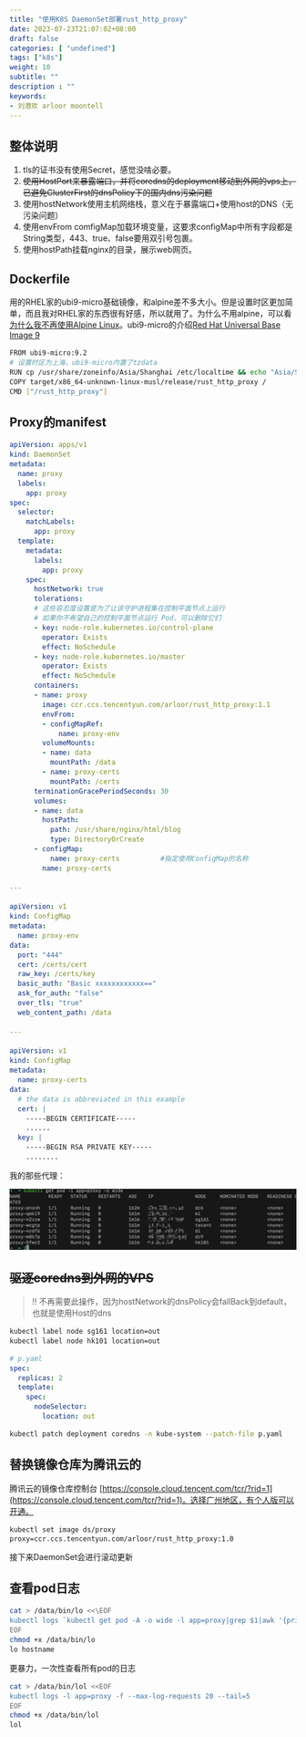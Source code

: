 ```yaml
---
title: "使用K8S DaemonSet部署rust_http_proxy"
date: 2023-07-23T21:07:02+08:00
draft: false
categories: [ "undefined"]
tags: ["k8s"]
weight: 10
subtitle: ""
description : ""
keywords:
- 刘港欢 arloor moontell
---
```


## 整体说明

1. tls的证书没有使用Secret，感觉没啥必要。
2. ~~使用HostPort来暴露端口，并将coredns的deployment移动到外网的vps上，已避免ClusterFirst的dnsPolicy下的国内dns污染问题~~
3. 使用hostNetwork使用主机网络栈，意义在于暴露端口+使用host的DNS（无污染问题）
4. 使用envFrom comfigMap加载环境变量，这要求configMap中所有字段都是String类型，443、true、false要用双引号包裹。
5. 使用hostPath挂载nginx的目录，展示web网页。

## Dockerfile

用的RHEL家的ubi9-micro基础镜像，和alpine差不多大小。但是设置时区更加简单，而且我对RHEL家的东西很有好感，所以就用了。为什么不用alpine，可以看[为什么我不再使用Alpine Linux](https://www.51cto.com/article/751174.html)。ubi9-micro的介绍[Red Hat Universal Base Image 9](https://catalog.redhat.com/software/containers/ubi9/ubi/615bcf606feffc5384e8452e?container-tabs=packages)

```bash
FROM ubi9-micro:9.2
# 设置时区为上海，ubi9-micro内置了tzdata 
RUN cp /usr/share/zoneinfo/Asia/Shanghai /etc/localtime && echo "Asia/Shanghai" > /etc/timezone
COPY target/x86_64-unknown-linux-musl/release/rust_http_proxy /
CMD ["/rust_http_proxy"]
```

## Proxy的manifest

```yaml
apiVersion: apps/v1
kind: DaemonSet
metadata:
  name: proxy
  labels:
    app: proxy
spec:
  selector:
    matchLabels:
      app: proxy
  template:
    metadata:
      labels:
        app: proxy
    spec:
      hostNetwork: true
      tolerations:
      # 这些容忍度设置是为了让该守护进程集在控制平面节点上运行
      # 如果你不希望自己的控制平面节点运行 Pod，可以删除它们
      - key: node-role.kubernetes.io/control-plane
        operator: Exists
        effect: NoSchedule
      - key: node-role.kubernetes.io/master
        operator: Exists
        effect: NoSchedule
      containers:
      - name: proxy
        image: ccr.ccs.tencentyun.com/arloor/rust_http_proxy:1.1
        envFrom:
        - configMapRef:
            name: proxy-env
        volumeMounts:
        - name: data
          mountPath: /data
        - name: proxy-certs
          mountPath: /certs
      terminationGracePeriodSeconds: 30
      volumes:
      - name: data
        hostPath:
          path: /usr/share/nginx/html/blog 
          type: DirectoryOrCreate
      - configMap:
          name: proxy-certs          #指定使用ConfigMap的名称
        name: proxy-certs

---

apiVersion: v1
kind: ConfigMap
metadata:
  name: proxy-env
data:
  port: "444"
  cert: /certs/cert
  raw_key: /certs/key
  basic_auth: "Basic xxxxxxxxxxxx=="
  ask_for_auth: "false"
  over_tls: "true"
  web_content_path: /data

---

apiVersion: v1
kind: ConfigMap
metadata:
  name: proxy-certs
data:
  # the data is abbreviated in this example
  cert: |
    -----BEGIN CERTIFICATE-----
    ......
  key: |
    -----BEGIN RSA PRIVATE KEY-----
    ........

```

我的那些代理：

![Alt text](/img/telegram-cloud-photo-size-5-6192798952399681427-y.jpg)

## ~~驱逐coredns到外网的VPS~~

> !! 不再需要此操作，因为hostNetwork的dnsPolicy会fallBack到default，也就是使用Host的dns

```bash
kubectl label node sg161 location=out
kubectl label node hk101 location=out
```

```yaml
# p.yaml
spec:
  replicas: 2
  template:
    spec:
      nodeSelector: 
        location: out
```

```bash
kubectl patch deployment coredns -n kube-system --patch-file p.yaml
```

## 替换镜像仓库为腾讯云的

腾讯云的镜像仓库控制台 [https://console.cloud.tencent.com/tcr/?rid=1](https://console.cloud.tencent.com/tcr/?rid=1)。选择广州地区，有个人版可以开通。


```shell
kubectl set image ds/proxy proxy=ccr.ccs.tencentyun.com/arloor/rust_http_proxy:1.0
```

接下来DaemonSet会进行滚动更新

## 查看pod日志

```bash
cat > /data/bin/lo <<\EOF
kubectl logs `kubectl get pod -A -o wide -l app=proxy|grep $1|awk '{print $2}'` -f
EOF
chmod +x /data/bin/lo
lo hostname
```

更暴力，一次性查看所有pod的日志

```bash
cat > /data/bin/lol <<EOF
kubectl logs -l app=proxy -f --max-log-requests 20 --tail=5
EOF
chmod +x /data/bin/lol
lol
```